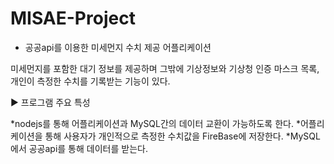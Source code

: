 # MISAE-Project

 * 공공api를 이용한 미세먼지 수치 제공 어플리케이션
 
  미세먼지를 포함한 대기 정보를 제공하며 그밖에 기상정보와 기상청 인증 마스크 목록, 개인이 측정한 수치를 기록받는 기능이 있다.

▶ 프로그램 주요 특성

 *nodejs를 통해 어플리케이션과 MySQL간의 데이터 교환이 가능하도록 한다.
 *어플리케이션을 통해 사용자가 개인적으로 측정한 수치값을 FireBase에 저장한다.
 *MySQL에서 공공api를 통해 데이터를 받는다.
